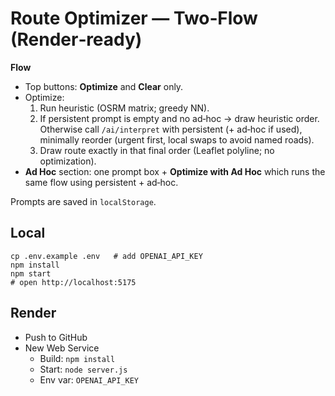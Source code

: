 
# Route Optimizer — Two‑Flow (Render‑ready)

**Flow**
- Top buttons: **Optimize** and **Clear** only.
- Optimize:
  1. Run heuristic (OSRM matrix; greedy NN).
  2. If persistent prompt is empty and no ad‑hoc → draw heuristic order.
     Otherwise call `/ai/interpret` with persistent (+ ad‑hoc if used), minimally reorder (urgent first, local swaps to avoid named roads).
  3. Draw route exactly in that final order (Leaflet polyline; no optimization).
- **Ad Hoc** section: one prompt box + **Optimize with Ad Hoc** which runs the same flow using persistent + ad‑hoc.

Prompts are saved in `localStorage`.

## Local
```
cp .env.example .env   # add OPENAI_API_KEY
npm install
npm start
# open http://localhost:5175
```

## Render
- Push to GitHub
- New Web Service
  - Build: `npm install`
  - Start: `node server.js`
  - Env var: `OPENAI_API_KEY`
